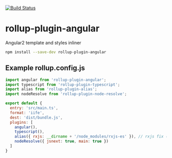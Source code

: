 [![Build Status](https://travis-ci.org/cebor/rollup-plugin-angular.svg?branch=master)](https://travis-ci.org/cebor/rollup-plugin-angular)

# rollup-plugin-angular
Angular2 template and styles inliner

```bash
npm install --save-dev rollup-plugin-angular
```

## Example rollup.config.js

```javascript
import angular from 'rollup-plugin-angular';
import typescript from 'rollup-plugin-typescript';
import alias from 'rollup-plugin-alias';
import nodeResolve from 'rollup-plugin-node-resolve';

export default {
  entry: 'src/main.ts',
  format: 'iife',
  dest: 'dist/bundle.js',
  plugins: [
    angular(),
    typescript(),
    alias({ rxjs: __dirname + '/node_modules/rxjs-es' }), // rxjs fix (npm install rxjs-es)
    nodeResolve({ jsnext: true, main: true })
  ]
}
```

